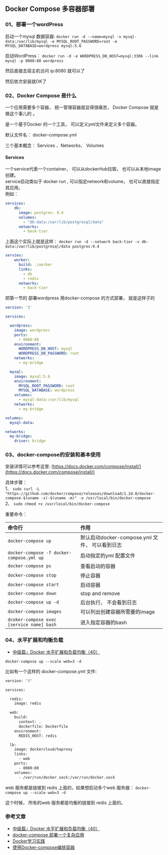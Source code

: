 ## Docker Compose 多容器部署

### <div id="class05-01">01、部署一个wordPress</div>
启动一个mysql 数据容器: `docker run -d --name=mysql -v mysql-data:/var/lib/mysql -e MYSQL_ROOT_PASSWORD=root -e MYSQL_DATABASE=wordpress mysql:5.6`

启动WordPress： `docker run -d -e WORDPRESS_DB_HOST=mysql:3306 --link mysql -p 8080:80 wordpress`

然后直接去宿主机访问 ip:8080 就可以了

然后依次安装就OK了                                              


### <div id="class05-02">02、Docker Compose 是什么</div>
一个应用需要多个容器， 统一管理容器就显得很痛苦， Docker Compose 就是做这个事儿的 。 

是一个基于Docker 的一个工具， 可以定义yml文件来定义多个容器。

默认文件名： docker-compose.yml

三个基本概念： Services 、Networks、 Volumes

#### Services
一个service代表一个container， 可以从dockerHub拉取， 也可以从本地image 创建。                         
service启动类似于 docker run , 可以指定network和volume， 也可以直接指定其应用。                   
例如：
```yaml
services:
    db:
      image: postgres: 9.4
      volumes: 
        - "db-data:/var/lib/postgresql/data"
      networks:
        - back-tier
```
上面这个实际上就是这样： `docker run -d --network back-tier -v db-data:/var/lib/postgresql/data postgres:9.4`

```yaml
servies: 
    worker:
      build: ./worker
      links:
        - db
        - redis
      networks:
        - back-tier
```

把第一节的 部署wordpress 用docker-compose 的方式部署， 就是这样子的
```yaml
version: '3'

services:

  wordpress:
    image: wordpress
    ports:
      - 8080:80
    environment:
      WORDPRESS_DB_HOST: mysql
      WORDPRESS_DB_PASSWORD: root
    networks:
      - my-bridge

  mysql:
    image: mysql:5.6
    environment:
      MYSQL_ROOT_PASSWORD: root
      MYSQL_DATABASE: wordpress
    volumes:
      - mysql-data:/var/lib/mysql
    networks:
      - my-bridge

volumes:
  mysql-data:

networks:
  my-bridge:
    driver: bridge
```


### <div id="class05-03">03、docker-compose的安装和基本使用</div>
安装详情可以参考这里: [https://docs.docker.com/compose/install/](https://docs.docker.com/compose/install/)

具体步骤：                       
1、 `sudo curl -L "https://github.com/docker/compose/releases/download/1.24.0/docker-compose-$(uname -s)-$(uname -m)" -o /usr/local/bin/docker-compose`                          
2、 `sudo chmod +x /usr/local/bin/docker-compose`                        

重要命令：                       

命令行 | 作用
:-|:-
`docker-compose up` | 默认启动docker-compose.yml 文件， 可以看到日志
`docker-compose -f docker-compose.yml up` | 启动指定的yml 配置文件
`docker-compose ps` | 查看启动的容器
`docker-compose stop` | 停止容器
`docker-compose start` | 启动容器
`docker-compose down` | stop and remove                     
`docker-compose up -d` | 后台执行， 不会看到日志                           
`docker-compose images` | 可以列出创建容器所需要的image                         
`dcoker-compose exec [service name] bash` | 进入指定容器的bash                         


### <div id="class05-04">04、水平扩展和均衡负载</div>
- [中级篇』Docker 水平扩展和负载均衡（40）](https://cloud.tencent.com/developer/article/1169149)

`docker-compose up --scale web=3 -d`


比如有一个这样的 docker-compose.yml 文件: 
```bash
version: "3"

services:

  redis:
    image: redis

  web:
    build:
      context: .
      dockerfile: Dockerfile
    environment:
      REDIS_HOST: redis

  lb:
    image: dockercloud/haproxy
    links:
      - web
    ports:
      - 8080:80
    volumes:
      - /var/run/docker.sock:/var/run/docker.sock 
```
web 服务都是链接到 redis 上面的，如果想启动多个web 服务器： `docker-compose up --scale web=3 -d`                                  

这个时候， 所有的web 服务都是均衡的链接到 redis 上面的。 





### 参考文章
- [中级篇』Docker 水平扩展和负载均衡（40）](https://cloud.tencent.com/developer/article/1169149)
- [docker-compose 部署一个复杂应用](https://blog.csdn.net/u011781521/article/details/80464826)
- [Docker学习实践](https://www.cnblogs.com/wj5633/p/6680771.html)
- [使用Docker-compose编排容器](https://www.cnblogs.com/wj5633/p/6707012.html)





